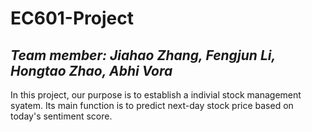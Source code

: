 # EC601-Project
**_Team member: Jiahao Zhang, Fengjun Li, Hongtao Zhao, Abhi Vora_** <br> 
---
In this project, our purpose is to establish a indivial stock management syatem. Its main function is to predict next-day stock price based on today's sentiment score.  <br>

